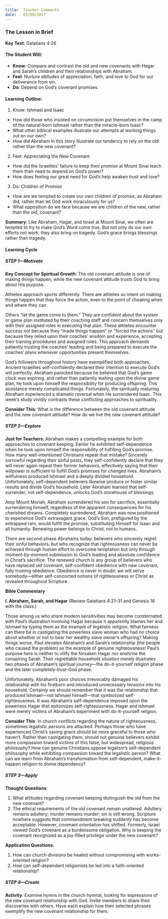 ```yaml
---
title:  Teacher Comments
date:   01/09/2017
---
```


### The Lesson in Brief

**Key Text**: Galatians 4:26


#### The Student Will:

- **Know**: Compare and contrast the old and new covenants with Hagar and Sarah’s children and their relationships with Abraham.
- **Feel**: Nurture attitudes of appreciation, faith, and love to God for our deliverance from sin.
- **Do**: Depend on God’s covenant promises.

#### Learning Outline:

1. Know: Ishmael and Isaac
+ How did those who insisted on circumcision put themselves in the camp of the natural-born Ishmael rather than the miracle-born Isaac?
+ What other biblical examples illustrate our attempts at working things out on our own?
+ How did Abraham in this story illustrate our tendency to rely on the old rather than the new covenant?

2. Feel: Appreciating the New Covenant
+ How did the Israelites’ failure to keep their promise at Mount Sinai teach them their need to depend on God’s power?
+ How does feeling our great need for God’s help awaken trust and love?

3. Do: Children of Promise
+ How are we tempted to create our own children of promise, as Abraham did, rather than let God work miraculously for us?
+ What opposition do we face because we are children of the new, rather than the old, covenant?

**Summary**: Like Abraham, Hagar, and Israel at Mount Sinai, we often are tempted to try to make God’s Word come true. But not only do our own efforts not work, they also bring on tragedy. God’s grace brings blessings rather than tragedy.

#### Learning Cycle

##### STEP 1—Motivate

**Key Concept for Spiritual Growth**: The old covenant attitude is one of making things happen, while the new covenant attitude trusts God to bring about His purpose.

Athletes approach sports differently. There are athletes so intent on making things happen that they force the action, even to the point of cheating when and where they can.

Others “let the game come to them.” They are confident about the system or game plan instituted by their coaching staff and concern themselves only with their assigned roles in executing that plan. These athletes encounter success not because they “made things happen” or “forced the actions” but because they relied upon their coaches’ wisdom and experience, accepting their training procedures and assigned roles. This approach demands patiently trusting the coaches’ leading and being prepared to execute the coaches’ plans whenever opportunities present themselves.

God’s followers throughout history have exemplified both approaches. Ancient Israelites self-confidently declared their intention to execute God’s will perfectly. Abraham panicked because he believed that God’s game clock was expiring, and rather than patiently waiting upon the divine game plan, he took upon himself the responsibility for producing offspring. This assistance merely complicated things. Fortunately, the spiritually maturing Abraham experienced a dramatic reversal when He surrendered Isaac. This week’s study vividly contrasts these conflicting approaches to spirituality.

**Consider This**: What is the difference between the old covenant attitude and the new covenant attitude? How do we live the new covenant attitude?

##### STEP 2—Explore

**Just for Teachers**: Abraham makes a compelling example for both approaches to covenant keeping. Earlier he exhibited self-dependence when he took upon himself the responsibility of fulfilling God’s promise. How many well-intentioned Christians repeat that mistake? Sincerely sorrowful regarding their sinful pasts, they self-confidently declare that they will never again repeat their former behaviors, effectively saying that their willpower is sufficient to fulfill God’s promises for changed lives. Abraham’s willfulness produced Ishmael and a deeply divided household. Unfortunately, self-dependent believers likewise produce or foster similar results and divide God’s household. Later Abraham learned that self-surrender, not self-dependence, unlocks God’s storehouse of blessings.

Atop Mount Moriah, Abraham surrendered his son for sacrifice, essentially surrendering himself, regardless of the apparent consequences for his cherished dreams. Completely surrendered, Abraham was now positioned to experience God’s extravagant grace. God’s Son, prefigured by the entrapped ram, would fulfill the promise, substituting Himself for Isaac and all humanity. Renewing power belongs to Christ, not to humans.

There are second-phase Abrahams today: believers who sincerely regret their sinful behaviors, but who recognize that righteousness can never be achieved through human effort to overcome temptation but only through moment-by-moment submission to God’s leading and absolute confidence in Christ’s sacrifice. The renewed church is any group of believers who have replaced old covenant, self-confident obedience with new covenant, fully trusting obedience. Obedience is never in doubt: we will serve somebody—either self-concocted notions of righteousness or Christ as revealed throughout Scripture.

**Bible Commentary**

**I. Abraham, Sarah, and Hagar** (Review Galatians 4:21–31 and Genesis 16 with the class.)

Those among us who share modern sensitivities may become consternated with Paul’s illustration involving Hagar because it apparently blames her and Ishmael by typing them as the example of legalistic religion. What fairness can there be in castigating the powerless slave woman who had no choice about whether or not to bear her wealthy slave owner’s offspring? Making things worse, Paul elevates Abraham’s and Sarah’s relationship (the people who caused the problem) as the example of genuine righteousness! Paul’s purpose here is neither to vilify the forsaken Hagar nor enshrine the conspiring Sarah. Their regrettable household situation merely illustrates two phases of Abraham’s spiritual journey—the do-it-yourself religion phase and the later completely-trust-God phase.

Unfortunately, Abraham’s poor choices irrevocably damaged his relationship with his firstborn and introduced unnecessary tensions into his household. Certainly we should remember that it was the relationship that produced Ishmael—not Ishmael himself—that symbolized self-righteousness. It was Abraham’s self-dependence imposed upon the powerless Hagar that epitomizes self-righteousness. Hagar and Ishmael were merely victims of Abraham’s experiment with do-it-yourself religion.

**Consider This**: In church conflicts regarding the nature of righteousness, sometimes legalistic persons are attacked. Perhaps those who have experienced Christ’s saving grace should be more graceful to those who haven’t. Rather than castigating them, should not genuine believers exhibit more compassion toward victims of this false, but widespread, religious philosophy? How can genuine Christians oppose legalism’s self-dependent philosophy while exhibiting compassion toward the legalistic person? What can we learn from Abraham’s transformation from self-dependent, make-it-happen religion to divine dependency?

##### STEP 3—Apply

**Thought Questions**:

1. What attitudes regarding covenant keeping distinguish the old from the new covenant?
2. The ethical requirements of the old covenant remain unaltered. Adultery remains adultery; murder remains murder; sin is still wrong. Scripture nowhere suggests that commandment breaking suddenly has become acceptable. However, covenant orientation has shifted. Formerly, Israel viewed God’s covenant as a burdensome obligation. Why is keeping the covenant recognized as a joy-filled privilege under the new covenant?

**Application Questions**:

1. How can church divisions be healed without compromising with works-oriented religion?
2. How can self-dependent religionists be led into a faith-oriented relationship?

##### STEP 4—Create

**Activity**: Examine hymns in the church hymnal, looking for expressions of the new covenant relationship with God. Invite members to share their discoveries with others. Have each explain how their selected phrases exemplify the new covenant relationship for them.